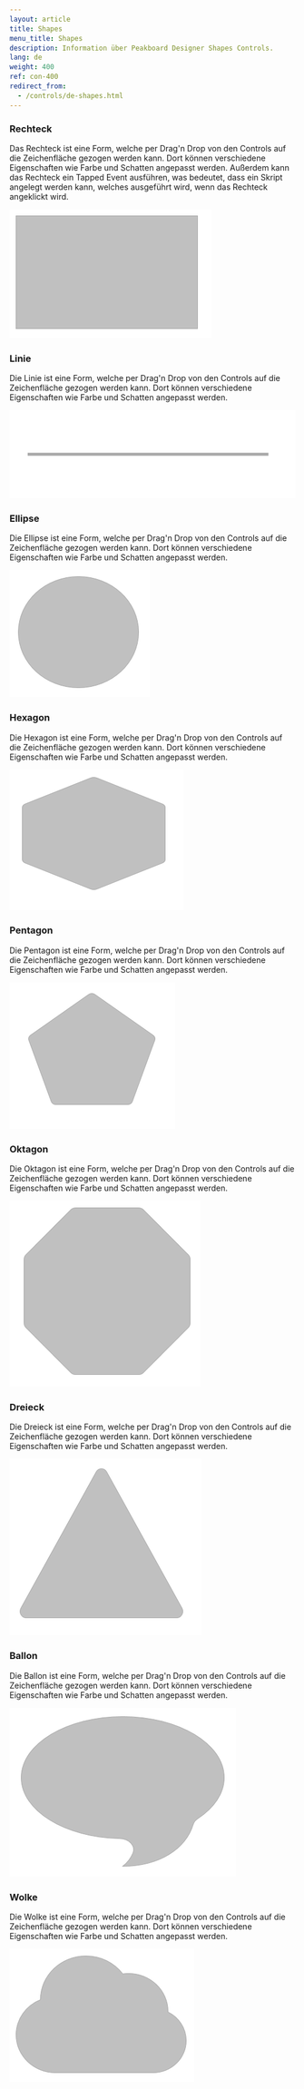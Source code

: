 ```yaml
---
layout: article
title: Shapes
menu_title: Shapes
description: Information über Peakboard Designer Shapes Controls.
lang: de
weight: 400
ref: con-400
redirect_from:
  - /controls/de-shapes.html
---
```


### Rechteck
Das Rechteck ist eine Form, welche per Drag'n Drop von den Controls auf die Zeichenfläche gezogen werden kann. 
Dort können verschiedene Eigenschaften wie Farbe und Schatten angepasst werden. 
Außerdem kann das Rechteck ein Tapped Event ausführen, was bedeutet, dass ein Skript angelegt werden kann, welches ausgeführt wird, wenn das Rechteck angeklickt wird.

![image_1](/assets/images/Controls/Shapes/rectangle.png)

### Linie
Die Linie ist eine Form, welche per Drag'n Drop von den Controls auf die Zeichenfläche gezogen werden kann. 
Dort können verschiedene Eigenschaften wie Farbe und Schatten angepasst werden.

![image_1](/assets/images/Controls/Shapes/line.png)

### Ellipse
Die Ellipse ist eine Form, welche per Drag'n Drop von den Controls auf die Zeichenfläche gezogen werden kann. 
Dort können verschiedene Eigenschaften wie Farbe und Schatten angepasst werden.

![image_1](/assets/images/Controls/Shapes/ellipse.png)

### Hexagon
Die Hexagon ist eine Form, welche per Drag'n Drop von den Controls auf die Zeichenfläche gezogen werden kann. 
Dort können verschiedene Eigenschaften wie Farbe und Schatten angepasst werden.

![image_1](/assets/images/Controls/Shapes/hexagon.png)

### Pentagon
Die Pentagon ist eine Form, welche per Drag'n Drop von den Controls auf die Zeichenfläche gezogen werden kann. 
Dort können verschiedene Eigenschaften wie Farbe und Schatten angepasst werden.

![image_1](/assets/images/Controls/Shapes/pentagon.png)

### Oktagon
Die Oktagon ist eine Form, welche per Drag'n Drop von den Controls auf die Zeichenfläche gezogen werden kann. 
Dort können verschiedene Eigenschaften wie Farbe und Schatten angepasst werden.

![image_1](/assets/images/Controls/Shapes/octagon.png)

### Dreieck
Die Dreieck ist eine Form, welche per Drag'n Drop von den Controls auf die Zeichenfläche gezogen werden kann. 
Dort können verschiedene Eigenschaften wie Farbe und Schatten angepasst werden.

![image_1](/assets/images/Controls/Shapes/triangle.png)

### Ballon
Die Ballon ist eine Form, welche per Drag'n Drop von den Controls auf die Zeichenfläche gezogen werden kann. 
Dort können verschiedene Eigenschaften wie Farbe und Schatten angepasst werden.

![image_1](/assets/images/Controls/Shapes/balloon.png)

### Wolke
Die Wolke ist eine Form, welche per Drag'n Drop von den Controls auf die Zeichenfläche gezogen werden kann. 
Dort können verschiedene Eigenschaften wie Farbe und Schatten angepasst werden.

![image_1](/assets/images/Controls/Shapes/cloud.png)
